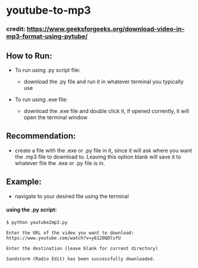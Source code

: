 # youtube-to-mp3
### credit: https://www.geeksforgeeks.org/download-video-in-mp3-format-using-pytube/

## How to Run:

* To run using .py script file:
    * download the .py file and run it in whatever terminal you typically use

* To run using .exe file:
    * download the .exe file and double click it, if opened corrently, it will open the terminal window

## Recommendation:
 * create a file with the .exe or .py file in it, since it will ask where you want the .mp3 file to download to. Leaving this option blank will save it to whatever file the .exe or .py file is in.

## Example:
 * navigate to your desired file using the terminal
#### using the .py script:
```
$ python youtube2mp3.py

Enter the URL of the video you want to download:
https://www.youtube.com/watch?v=y6120QOlsfU

Enter the destination (leave blank for current directory)

Sandstorm (Radio Edit) has been successfully downloaded.
```
